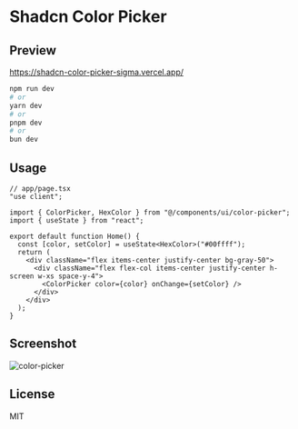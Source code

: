 # Shadcn Color Picker

## Preview
https://shadcn-color-picker-sigma.vercel.app/

```bash
npm run dev
# or
yarn dev
# or
pnpm dev
# or
bun dev
```

## Usage

```tsx
// app/page.tsx
"use client";

import { ColorPicker, HexColor } from "@/components/ui/color-picker";
import { useState } from "react";

export default function Home() {
  const [color, setColor] = useState<HexColor>("#00ffff");
  return (
    <div className="flex items-center justify-center bg-gray-50">
      <div className="flex flex-col items-center justify-center h-screen w-xs space-y-4">
        <ColorPicker color={color} onChange={setColor} />
      </div>
    </div>
  );
}
```

## Screenshot
![color-picker](https://github.com/user-attachments/assets/25cf79ae-94e1-4fe3-ad67-4750fdc5a039)

## License

MIT

